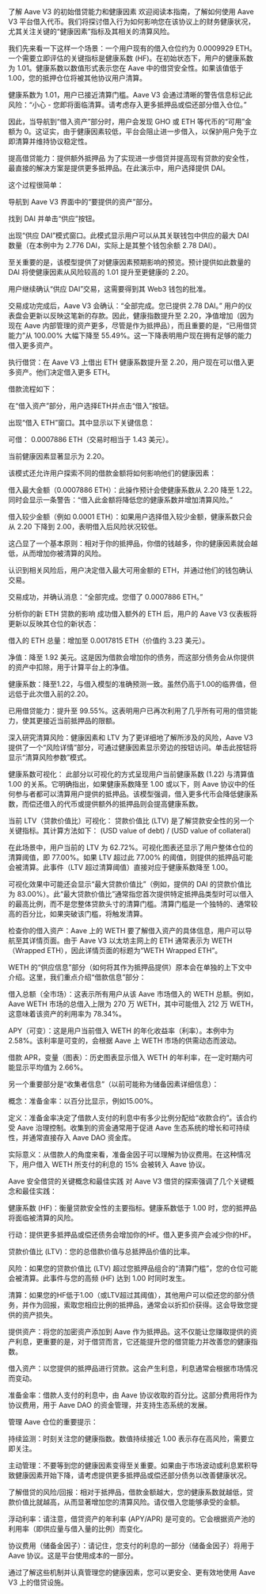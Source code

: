 了解 Aave V3 的初始借贷能力和健康因素
欢迎阅读本指南，了解如何使用 Aave V3 平台借入代币。我们将探讨借入行为如何影响您在该协议上的财务健康状况，尤其关注关键的“健康因素”指标及其相关的清算风险。

我们先来看一下这样一个场景：一个用户现有的借入仓位约为 0.0009929 ETH。一个需要立即评估的关键指标是健康系数 (HF)。在初始状态下，用户的健康系数为 1.01。健康系数以数值形式表示您在 Aave 中的借贷安全性。如果该值低于 1.00，您的抵押仓位将被其他协议用户清算。

健康系数为 1.01，用户已接近清算门槛。Aave V3 会通过清晰的警告信息标记此风险：“小心 - 您即将面临清算。请考虑存入更多抵押品或偿还部分借入仓位。”

因此，当导航到“借入资产”部分时，用户会发现 GHO 或 ETH 等代币的“可用”金额为 0。这证实，由于健康因素较低，平台会阻止进一步借入，以保护用户免于立即清算并维持协议稳定性。

提高借贷能力：提供额外抵押品
为了实现进一步借贷并提高现有贷款的安全性，最直接的解决方案是提供更多抵押品。在此演示中，用户选择提供 DAI。

这个过程很简单：

导航到 Aave V3 界面中的“要提供的资产”部分。

找到 DAI 并单击“供应”按钮。

出现“供应 DAI”模式窗口。此模式显示用户可以从其关联钱包中供应的最大 DAI 数量（在本例中为 2.776 DAI，实际上是其整个钱包余额 2.78 DAI）。

至关重要的是，该模型提供了对健康因素预期影响的预览。预计提供如此数量的 DAI 将使健康因素从风险较高的 1.01 提升至更健康的 2.20。

用户继续确认“供应 DAI”交易，这需要得到其 Web3 钱包的批准。

交易成功完成后，Aave V3 会确认：“全部完成。您已提供 2.78 DAI。” 用户的仪表盘会更新以反映这笔新的存款。因此，健康指数提升至 2.20，净值增加（因为现在 Aave 内部管理的资产更多，尽管是作为抵押品），而且重要的是，“已用借贷能力”从 100.00% 大幅下降至 55.49%。这一下降表明用户现在拥有足够的能力借入更多资产。

执行借贷：在 Aave V3 上借出 ETH
健康系数提升至 2.20，用户现在可以借入更多资产。他们决定借入更多 ETH。

借款流程如下：

在“借入资产”部分，用户选择ETH并点击“借入”按钮。

出现“借入 ETH”窗口。其中显示以下关键信息：

可借： 0.0007886 ETH（交易时相当于 1.43 美元）。

当前健康因素显著显示为 2.20。

该模式还允许用户探索不同的借款金额将如何影响他们的健康因素：

借入最大金额（0.0007886 ETH）：此操作预计会使健康系数从 2.20 降至 1.22。同时会显示一条警告：“借入此金额将降低​​您的健康系数并增加清算风险。”

借入较少金额（例如 0.0001 ETH）：如果用户选择借入较少金额，健康系数只会从 2.20 下降到 2.00，表明借入后风险状况较低。

这凸显了一个基本原则：相对于你的抵押品，你借的钱越多，你的健康因素就会越低，从而增加你被清算的风险。

认识到相关风险后，用户决定借入最大可用金额的 ETH，并通过他们的钱包确认交易。

交易成功，并确认消息：“全部完成。您借了 0.0007886 ETH。”

分析你的新 ETH 贷款的影响
成功借入额外的 ETH 后，用户的 Aave V3 仪表板将更新以反映其仓位的新状态：

借入的 ETH 总量：增加至 0.0017815 ETH（价值约 3.23 美元）。

净值：降至 1.92 美元。这是因为借款会增加你的债务，而这部分债务会从你提供的资产中扣除，用于计算平台上的净值。

健康系数：降至1.22，与借入模型的准确预测一致。虽然仍高于1.00的临界值，但远低于此次借入前的2.20。

已用借贷能力：提升至 99.55%。这表明用户已再次利用了几乎所有可用的借贷能力，使其更接近当前抵押品的限额。

深入研究清算风险：健康因素和 LTV
为了更详细地了解所涉及的风险，Aave V3 提供了一个“风险详情”部分，可通过健康因素显示旁边的按钮访问。单击此按钮将显示“清算风险参数”模式。

健康系数可视化：
此部分以可视化的方式呈现用户当前健康系数 (1.22) 与清算值 1.00 的关系。它明确指出，如果健康系数降至 1.00 或以下，则 Aave 协议中的任何参与者都可以清算用户提供的抵押品。该模型强调，借入更多代币会降低健康系数，而偿还借入的代币或提供额外的抵押品则会提高健康系数。

当前 LTV（贷款价值比）可视化：
贷款价值比 (LTV) 是了解贷款安全性的另一个关键指标。其计算方法如下：
(USD value of debt) / (USD value of collateral)

在此场景中，用户当前的 LTV 为 62.72%。可视化图表还显示了用户整体仓位的清算阈值，即 77.00%。如果 LTV 超过此 77.00% 的阈值，则提供的抵押品可能会被清算。此事件（LTV 超过清算阈值）直接对应于健康系数降至 1.00。

可视化效果中可能还会显示“最大贷款价值比”（例如，提供的 DAI 的贷款价值比为 83.00%）。此“最大贷款价值比”通常指您首次提供特定抵押品类型时可以借入的最高比例，而不是您整体贷款头寸的清算门槛。清算门槛是一个独特的、通常较高的百分比，如果突破该门槛，将触发清算。

检查你的借入资产：Aave 上的 WETH
要了解借入资产的具体信息，用户可以导航至其详情页面。由于 Aave V3 以太坊主网上的 ETH 通常表示为 WETH（Wrapped ETH），因此详情页面的标题为“WETH Wrapped ETH”。

WETH 的“供应信息”部分（如何将其作为抵押品提供）原本会在单独的上下文中介绍。这里，我们重点介绍“借款信息”部分：

借入总额（全市场）：这表示所有用户从该 Aave 市场借​​入的 WETH 总额。例如，Aave WETH 市场的总借入上限为 270 万 WETH，其中可能借入 212 万 WETH，这意味着该资产的利用率为 78.34%。

APY（可变）：这是用户当前借入 WETH 的年化收益率（利率）。本例中为 2.58%。该利率是可变的，会根据 Aave 上 WETH 市场的供需动态而波动。

借款 APR，变量（图表）：历史图表显示借入 WETH 的年利率，在一定时期内可能显示平均值为 2.66%。

另一个重要部分是“收集者信息”（以前可能称为储备因素详细信息）：

概念：准备金率：以百分比显示，例如15.00%。

定义：准备金率决定了借款人支付的利息中有多少比例分配给“收款合约”。该合约受 Aave 治理控制。收集到的资金通常用于促进 Aave 生态系统的增长和可持续性，并通常直接存入 Aave DAO 资金库。

实际意义：从借款人的角度来看，准备金因子可以理解为协议费用。在这种情况下，用户借入 WETH 所支付的利息的 15% 会被转入 Aave 协议。

Aave 安全借贷的关键概念和最佳实践
对 Aave V3 借贷的探索强调了几个关键概念和最佳实践：

健康系数 (HF)：衡量贷款安全性的主要指标。健康系数低于 1.00 时，您的抵押品将面临被清算的风险。

行动：提供更多抵押品或偿还债务会增加你的HF。借入更多资产会减少你的HF。

贷款价值比 (LTV)：您的总借款价值与总抵押品价值的比率。

风险：如果您的贷款价值比 (LTV) 超过您抵押品组合的“清算门槛”，您的仓位可能会被清算。此事件与您的高频 (HF) 达到 1.00 时同时发生。

清算：如果您的HF低于1.00（或LTV超过其阈值），其他用户可以偿还您的部分债务，并作为回报，索取您相应比例的抵押品，通常会以折扣价获得。这会导致您提供的资产损失。

提供资产：将您的加密资产添加到 Aave 作为抵押品。这不仅能让您赚取提供的资产利息，更重要的是，对于借贷而言，它还能提升您的借贷能力并改善您的健康指数。

借入资产：以您提供的抵押品进行贷款。这会产生利息，利息通常会根据市场情况而变动。

准备金率：借款人支付的利息中，由 Aave 协议收取的百分比。这部分费用将作为协议费用，用于 Aave DAO 的资金管理，并支持生态系统的发展。

管理 Aave 仓位的重要提示：

持续监测：时刻关注您的健康指数。数值持续接近 1.00 表示存在高风险，需要立即关注。

主动管理：不要等到您的健康因素变得至关重要。如果由于市场波动或利息累积导致健康因素开始下降，请考虑提供更多抵押品或偿还部分债务以改善健康状况。

了解借贷的风险/回报：相对于抵押品，借款金额越大，您的健康系数就越低，贷款价值比就越高，从而显著增加您的清算风险。请仅借入您能够承受的金额。

浮动利率：请注意，借贷资产的年利率 (APY/APR) 是可变的。它会根据资产池的利用率（即供应量与借入量的比例）而变化。

协议费用（储备金因子）：请记住，您支付的利息的一部分（储备金因子）将用于 Aave 协议。这是平台使用成本的一部分。

通过了解这些机制并认真管理您的健康因素，您可以更安全、更有效地使用 Aave V3 上的借贷设施。

